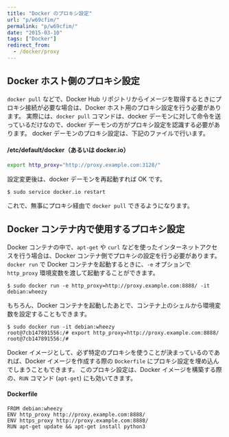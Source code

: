 ```yaml
---
title: "Docker のプロキシ設定"
url: "p/w69cfim/"
permalink: "p/w69cfim/"
date: "2015-03-10"
tags: ["Docker"]
redirect_from:
  - /docker/proxy
---
```


Docker ホスト側のプロキシ設定
----

`docker pull` などで、Docker Hub リポジトリからイメージを取得するときにプロキシ接続が必要な場合は、Docker ホスト用のプロキシ設定を行う必要があります。
実際には、`docker pull` コマンドは、docker デーモンに対して命令を送っているだけなので、docker デーモンの方がプロキシ設定を認識する必要があります。
docker デーモンのプロキシ設定は、下記のファイルで行います。

#### /etc/default/docker（あるいは docker.io）

```bash
export http_proxy="http://proxy.example.com:3128/"
```

設定変更後は、docker デーモンを再起動すれば OK です。

```console
$ sudo service docker.io restart
```

これで、無事にプロキシ経由で `docker pull` できるようになります。


Docker コンテナ内で使用するプロキシ設定
----

Docker コンテナの中で、`apt-get` や `curl` などを使ったインターネットアクセスを行う場合は、Docker コンテナ側でプロキシの設定を行う必要があります。
`docker run` で Docker コンテナを起動するときに、`-e` オプションで `http_proxy` 環境変数を渡して起動することができます。

```console
$ sudo docker run -e http_proxy=http://proxy.example.com:8888/ -it debian:wheezy
```

もちろん、Docker コンテナを起動したあとで、コンテナ上のシェルから環境変数を設定することもできます。

```console
$ sudo docker run -it debian:wheezy
root@7cb147891556:/# export http_proxy=http://proxy.example.com:8888/
root@7cb147891556:/#
```

Docker イメージとして、必ず特定のプロキシを使うことが決まっているのであれば、Docker イメージを作成する際の `Dockerfile` にプロキシ設定を埋め込んでしまうこともできます。
このプロキシ設定は、Docker イメージを構築する際の、`RUN` コマンド (`apt-get`) にも効いてきます。

#### Dockerfile

```docker
FROM debian:wheezy
ENV http_proxy http://proxy.example.com:8888/
ENV https_proxy http://proxy.example.com:8888/
RUN apt-get update && apt-get install python3
```


